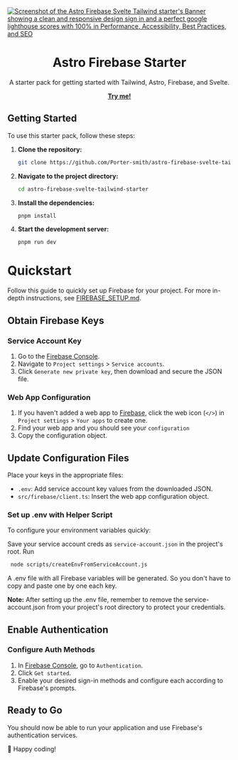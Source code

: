 <a href="https://astro-firebase-svelte-tailwind-starter.vercel.app/">
<img alt="Screenshot of the Astro Firebase Svelte Tailwind starter's Banner showing a clean and responsive design sign in and a perfect google lighthouse scores with 100% in Performance, Accessibility, Best Practices, and SEO" src="./.github/assets/firebase-starter-banner.png">
</a>
<h1 align="center">Astro Firebase Starter</h1>

<p align="center">
 A starter pack for getting started with Tailwind, Astro, Firebase, and Svelte.
</p>

<p align="center">
  <a href="https://astro-firebase-svelte-tailwind-starter.vercel.app/"><strong>Try me!</strong></a>
</p>

## Getting Started

To use this starter pack, follow these steps:

1. **Clone the repository:**

   ```bash
   git clone https://github.com/Porter-smith/astro-firebase-svelte-tailwind-starter.git
   ```

2. **Navigate to the project directory:**

   ```bash
   cd astro-firebase-svelte-tailwind-starter
   ```

3. **Install the dependencies:**

   ```bash
   pnpm install
   ```

4. **Start the development server:**

   ```bash
   pnpm run dev
   ```

# Quickstart

Follow this guide to quickly set up Firebase for your project. For more in-depth instructions, see [FIREBASE_SETUP.md](./docs/FIREBASE_SETUP.md).

## Obtain Firebase Keys

### Service Account Key

1. Go to the [Firebase Console](https://console.firebase.google.com/).
2. Navigate to `Project settings` > `Service accounts`.
3. Click `Generate new private key`, then download and secure the JSON file.

### Web App Configuration

1. If you haven't added a web app to [Firebase](https://console.firebase.google.com/), click the web icon (`</>`) in `Project settings` > `Your apps` to create one.
2. Find your web app and you should see your `configuration`
3. Copy the configuration object.

## Update Configuration Files

Place your keys in the appropriate files:

- `.env`: Add service account key values from the downloaded JSON.
- `src/firebase/client.ts`: Insert the web app configuration object.

### Set up .env with Helper Script

To configure your environment variables quickly:

Save your service account creds as `service-account.json` in the project's root.
Run

```bash
 node scripts/createEnvFromServiceAccount.js
```

A .env file with all Firebase variables will be generated. So you don't have to copy and paste one by one each key.

**Note:** After setting up the .env file, remember to remove the service-account.json from your project's root directory to protect your credentials.

## Enable Authentication

### Configure Auth Methods

1. In [Firebase Console](https://console.firebase.google.com/), go to `Authentication`.
2. Click `Get started`.
3. Enable your desired sign-in methods and configure each according to Firebase's prompts.

## Ready to Go

You should now be able to run your application and use Firebase's authentication services.

🚀 Happy coding!
